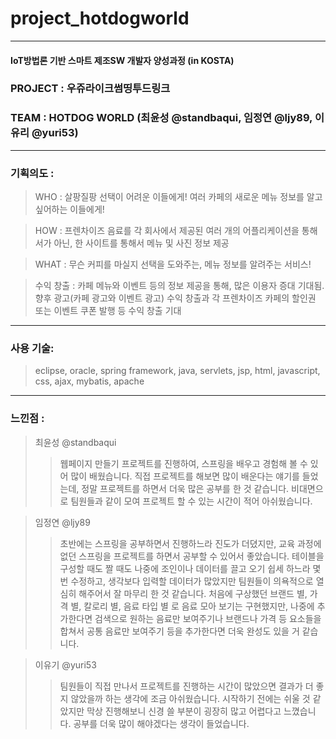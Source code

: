# project_hotdogworld
---------------------
#### IoT방법론 기반 스마트 제조SW 개발자 양성과정 (in KOSTA)

### PROJECT : 우쥬라이크썸띵투드링크

### TEAM : HOTDOG WORLD (최윤성 @standbaqui, 임정연 @ljy89, 이유리 @yuri53)

---------------------

### 기획의도 : 
>WHO : 살팡질팡 선택이 어려운 이들에게! 여러 카페의 새로운 메뉴 정보를 알고 싶어하는 이들에게!

>HOW : 프렌차이즈 음료를 각 회사에서 제공된 여러 개의 어플리케이션을 통해서가 아닌, 한 사이트를 통해서 메뉴 및 사진 정보 제공

>WHAT : 무슨 커피를 마실지 선택을 도와주는, 메뉴 정보를 알려주는 서비스!

>수익 창출 : 카페 메뉴와 이벤트 등의 정보 제공을 통해, 많은 이용자 증대 기대됨. 향후 광고(카페 광고와 이벤트 광고) 수익 창출과 각 프렌차이즈 카페의 할인권 또는 이벤트 쿠폰 발행 등 수익 창출 기대

---------------------

### 사용 기술:
>eclipse,
>oracle,
>spring framework,
>java,
>servlets,
>jsp,
>html,
>javascript,
>css,
>ajax,
>mybatis,
>apache

---------------------

### 느낀점 :
> 최윤성 @standbaqui 
>> 웹페이지 만들기 프로젝트를 진행하여, 스프링을 배우고 경험해 볼 수 있어 많이 배웠습니다.
>> 직접 프로젝트를 해보면 많이 배운다는 얘기를 들었는데, 정말 프로젝트를 하면서 더욱 많은 공부를 한 것 같습니다.
>> 비대면으로 팀원들과 같이 모여 프로젝트 할 수 있는 시간이 적어 아쉬웠습니다.

> 임정연 @ljy89
>> 초반에는 스프링을 공부하면서 진행하느라 진도가 더뎠지만, 교육 과정에 없던 스프링을 프로젝트를 하면서 공부할 수 있어서 좋았습니다.
>> 테이블을 구성할 때도 짤 때도 나중에 조인이나 데이터를 끌고 오기 쉽세 하느라 몇 번 수정하고, 생각보다 입력할 데이터가 많았지만 팀원들이 의욕적으로 열심히 해주어서 잘 마무리 한 것 같습니다.
>> 처음에 구상했던 브랜드 별, 가격 별, 칼로리 별, 음료 타입 별 로 음료 모아 보기는 구현했지만, 나중에 추가한다면 검색으로 원하는 음료만 보여주기나 브랜드나 가격 등 요소들을 합쳐서 공통 음료만 보여주기 등을 추가한다면 더욱 완성도 있을 거 같습니다.

> 이유기 @yuri53
>> 팀원들이 직접 만나서 프로젝트를 진행하는 시간이 많았으면 결과가 더 좋지 않았을까 하는 생각에 조금 아쉬웠습니다.
>> 시작하기 전에는 쉬울 것 같았지만 막상 진행해보니 신경 쓸 부분이 굉장히 많고 어렵다고 느꼈습니다.
>> 공부를 더욱 많이 해야겠다는 생각이 들었습니다.
